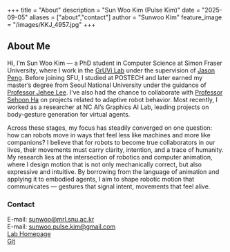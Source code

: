 +++
title = "About"
description = "Sun Woo Kim (Pulse Kim)"
date = "2025-09-05"
aliases = ["about","contact"]
author = "Sunwoo Kim"
feature_image = "/images/KKJ_4957.jpg"
+++

## About Me

Hi, I’m Sun Woo Kim — a PhD student in Computer Science at Simon Fraser University, where I work in the [GrUVi Lab](https://gruvi.cs.sfu.ca/) under the supervision of [Jason Peng](https://xbpeng.github.io/). Before joining SFU, I studied at POSTECH and later earned my master’s degree from Seoul National University under the guidance of [Professor Jehee Lee](https://mrl.snu.ac.kr/~jehee/). I’ve also had the chance to collaborate with [Professor Sehoon Ha](https://faculty.cc.gatech.edu/~sha9/) on projects related to adaptive robot behavior. Most recently, I worked as a researcher at NC AI’s Graphics AI Lab, leading projects on body-gesture generation for virtual agents.

Across these stages, my focus has steadily converged on one question: how can robots move in ways that feel less like machines and more like companions? I believe that for robots to become true collaborators in our lives, their movements must carry clarity, intention, and a trace of humanity. My research lies at the intersection of robotics and computer animation, where I design motion that is not only mechanically correct, but also expressive and intuitive. By borrowing from the language of animation and applying it to embodied agents, I aim to shape robotic motion that communicates — gestures that signal intent, movements that feel alive.

### Contact 
E-mail: sunwoo@mrl.snu.ac.kr \
E-mail: sunwoo.pulse.kim@gmail.com \
[Lab Homepage](https://mrl.snu.ac.kr/)\
[Git](https://github.com/PulseKim/)
